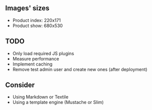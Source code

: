 Images' sizes
------------------
* Product index: 220x171
* Product show:  680x530

TODO
------------------------
* Only load required JS plugins
* Measure performance
* Implement caching
* Remove test admin user and create new ones (after deployment)

Consider
--------------------
* Using Markdown or Textile
* Using a template engine (Mustache or Slim)